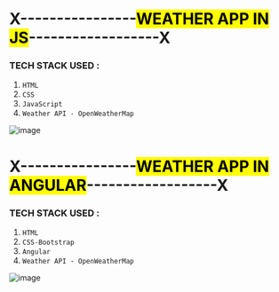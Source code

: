 #                                        X----------------<b><mark>WEATHER APP IN JS</mark></b>------------------X
### TECH STACK USED :
1.  <code>HTML</code>
2.  <code>CSS</code>
3.  <code>JavaScript</code>
4.  <code>Weather API - OpenWeatherMap</code>

![image](https://github.com/Phoenixces/Weather-App/assets/88362430/0055bc83-2e3a-411e-928b-ddf6577951c0)

 #                                        X----------------<b><mark>WEATHER APP IN ANGULAR</mark></b>------------------X
### TECH STACK USED :
1.  <code>HTML</code>
2.  <code>CSS-Bootstrap</code>
3.  <code>Angular</code>
4.  <code>Weather API - OpenWeatherMap</code>

![image](https://github.com/Phoenixces/Weather-App/assets/88362430/937c4d05-283f-4d8d-9f5e-76d4bf4f9e1a)
